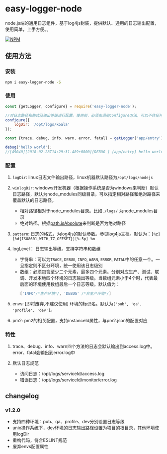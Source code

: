 # easy-logger-node
node.js端的通用日志组件，基于log4js封装，提供默认、通用的日志输出配置，使用简单，上手方便。。

[![NPM](https://nodei.co/npm/auto-form-create.png)](https://nodei.co/npm/easy-logger-node/)

## 使用方法
### 安装
```sh
npm i easy-logger-node -S
```

### 使用
```javascript
const {getLogger, configure} = require('easy-logger-node');

//对日志路径和格式及输出等级进行配置。使用前，必须先调用configure方法，可以不传任何参数，这样会使用默认配置
configure({
    logDir: '/opt/logs/koala'
});

const {trace, debug, info, warn, error, fatal} = getLogger('app/entry');

debug('hello world');
//[49040][2018-02-28T14:29:31.489+0800][DEBUG ] [app/entry] hello world

```

### 配置
1. `logDir`: linux日志文件输出路径，linux机器默认路径为`/opt/logs/nodejs`
2. `winlogDir`: windows开发机器（根据操作系统是否为windows来判断）默认日志路径，默认为node_modules同级目录，可以指定相对路径和绝对路径来覆盖默认的日志路径。
    - 相对路径相对于node_modules目录。比如`./logs/` 为node_modules目录
    - 绝对路径。根据[path.isAbsolute](https://nodejs.org/dist/latest-v8.x/docs/api/path.html#path_path_isabsolute_path)来判断是否为绝对路径
3. `pattern`: 日志的格式，为log4js的默认参数。参见[log4js](https://log4js-node.github.io/log4js-node/layouts.html)文档。默认为：`[%z][%d{ISO8601_WITH_TZ_OFFSET}][%-5p] %m`
4. logLevel： 日志输出等级。支持字符串和数组
    - 字符串：可以为`TRACE`, `DEBUG`, `INFO`, `WARN`, `ERROR`, `FATAL`中的任意一个。一旦指定则不区分环境，统一使用该日志级别
    - 数组：必须包含至少二个元素，最多四个元素。分别对应生产、测试、联调、开发本地四个环境的日志输出等级。当数组元素小于4个时，代表最后面的环境使用数组最后一个日志等级。默认值为：
        ```javascript
        ['INFO'/*生产环境*/, 'DEBUG' /*非生产环境*/]
        ```

5. envs: [即将废弃,不建议使用] 环境的标识名。默认为`['pub', 'qa', 'profile', 'dev']`。
6. pm2: pm2的相关配置，支持instanceId属性，与pm2.json的配置对应

### 特性
1. trace、debug、info、warn四个方法的日志会默认输出到access.log中。error、fatal会输出到error.log中

2. 默认日志规范
    - 访问日志：/opt/logs/serviceId/access.log
    - 错误日志：/opt/logs/serviceId/monitor/error.log


## changelog
### v1.2.0 
- 支持四种环境：pub、qa、profile、dev分别设置日志等级
- unix操作系统下，dev环境的日志输出路径设置为项目的根目录，其他环境使用logDir
- 重构代码，符合ESLINT规范
- 废弃envs配置属性
